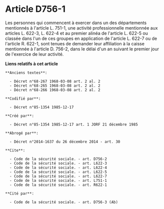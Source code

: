 # Article D756-1

Les personnes qui commencent à exercer dans un des départements mentionnés à l'article L. 751-1, une activité professionnelle
mentionnée aux articles L. 622-3, L. 622-4 et au premier alinéa de l'article L. 622-5 ou classée dans l'un de ces groupes en
application de l'article L. 622-7 ou de l'article R. 622-1, sont tenues de demander leur affiliation à la caisse mentionnée à
l'article D. 756-2, dans le délai d'un an suivant le premier jour de l'exercice de leur activité.

**Liens relatifs à cet article**

	**Anciens textes**:

	  - Décret n°68-267 1968-03-08 art. 2 al. 2
	  - Décret n°68-265 1968-03-08 art. 2 al. 2
	  - Décret n°68-266 1968-03-08 art. 2 al. 2

	**Codifié par**:

	  - Décret n°85-1354 1985-12-17

	**Créé par**:

	  - Décret n°85-1354 1985-12-17 art. 1 JORF 21 décembre 1985

	**Abrogé par**:

	  - Décret n°2014-1637 du 26 décembre 2014 - art. 30

	**Cite**:

	  - Code de la sécurité sociale. - art. D756-2
	  - Code de la sécurité sociale. - art. L622-3
	  - Code de la sécurité sociale. - art. L622-4
	  - Code de la sécurité sociale. - art. L622-5
	  - Code de la sécurité sociale. - art. L622-7
	  - Code de la sécurité sociale. - art. L751-1
	  - Code de la sécurité sociale. - art. R622-1

	**Cité par**:

	  - Code de la sécurité sociale. - art. D756-3 (Ab)
